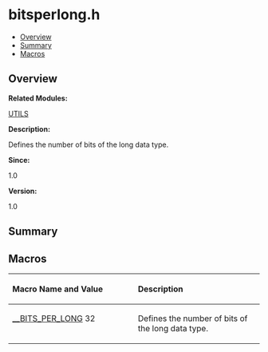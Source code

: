 # bitsperlong.h<a name="EN-US_TOPIC_0000001055078101"></a>

-   [Overview](#section1264278958165626)
-   [Summary](#section1380547368165626)
-   [Macros](#define-members)

## **Overview**<a name="section1264278958165626"></a>

**Related Modules:**

[UTILS](utils.md)

**Description:**

Defines the number of bits of the long data type. 

**Since:**

1.0

**Version:**

1.0

## **Summary**<a name="section1380547368165626"></a>

## Macros<a name="define-members"></a>

<a name="table296445525165626"></a>
<table><thead align="left"><tr id="row1473267723165626"><th class="cellrowborder" valign="top" width="50%" id="mcps1.1.3.1.1"><p id="p430374306165626"><a name="p430374306165626"></a><a name="p430374306165626"></a>Macro Name and Value</p>
</th>
<th class="cellrowborder" valign="top" width="50%" id="mcps1.1.3.1.2"><p id="p1022133965165626"><a name="p1022133965165626"></a><a name="p1022133965165626"></a>Description</p>
</th>
</tr>
</thead>
<tbody><tr id="row1803395514165626"><td class="cellrowborder" valign="top" width="50%" headers="mcps1.1.3.1.1 "><p id="p1754656841165626"><a name="p1754656841165626"></a><a name="p1754656841165626"></a><a href="utils.md#ga0bf2a26a1f15f79f80319edbaa5cc9a5">__BITS_PER_LONG</a>   32</p>
</td>
<td class="cellrowborder" valign="top" width="50%" headers="mcps1.1.3.1.2 "><p id="p1202106881165626"><a name="p1202106881165626"></a><a name="p1202106881165626"></a>Defines the number of bits of the long data type. </p>
</td>
</tr>
</tbody>
</table>

